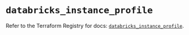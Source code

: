 # `databricks_instance_profile`

Refer to the Terraform Registry for docs: [`databricks_instance_profile`](https://registry.terraform.io/providers/databricks/databricks/1.79.0/docs/resources/instance_profile).
